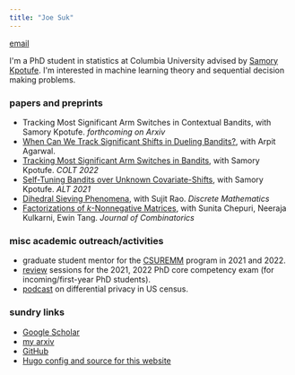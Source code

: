 ```yaml
---
title: "Joe Suk"
---
```

[email](mailto:js5338@columbia.edu)

I'm a PhD student in statistics at Columbia University advised by [Samory Kpotufe](http://www.columbia.edu/~skk2175/). I'm interested in machine learning theory and sequential decision making problems.

### papers and preprints
* Tracking Most Significant Arm Switches in Contextual Bandits, with Samory Kpotufe. _forthcoming on Arxiv_
* [When Can We Track Significant Shifts in Dueling Bandits?](https://arxiv.org/abs/2112.13838), with Arpit Agarwal.
* [Tracking Most Significant Arm Switches in Bandits](https://arxiv.org/abs/2112.13838), with Samory Kpotufe. _COLT 2022_
* [Self-Tuning Bandits over Unknown Covariate-Shifts](https://arxiv.org/abs/2007.08584), with Samory Kpotufe. _ALT 2021_
* [Dihedral Sieving Phenomena](https://arxiv.org/abs/1710.06517), with Sujit Rao. _Discrete Mathematics_
* [Factorizations of _k_-Nonnegative Matrices](https://arxiv.org/abs/1710.10867), with Sunita Chepuri, Neeraja Kulkarni, Ewin Tang. _Journal of Combinatorics_

### misc academic outreach/activities
* graduate student mentor for the [CSUREMM](https://www.math.columbia.edu/programs-math/undergraduate-program/undergraduate-research/csuremm/) program in 2021 and 2022.
* [review](/review) sessions for the 2021, 2022 PhD core competency exam (for incoming/first-year PhD students).
* [podcast](/podcast) on differential privacy in US census.

### sundry links
* [Google Scholar](https://scholar.google.com/citations?hl=en&user=972KeX4AAAAJ&view_op=list_works&gmla=AJsN-F7UfY5q6YkE-CxGknI9A6qPoAw7maEA7izMhqHcpQZRsMV6AFIOebYOfz9Np2bGQ8QGboH6bopjLTIXa0UpA7RohKBJvMHq3t1hJuCdLf2WWDT7_1I)
* [my arxiv](https://arxiv.org/search/advanced?advanced=&terms-0-operator=AND&terms-0-term="Joseph+Suk"&terms-0-field=author&terms-1-operator=OR&terms-1-term="Joe+Suk"&terms-1-field=author)
* [GitHub](https://github.com/joesuk)
* [Hugo config and source for this website](https://github.com/joesuk/website)
